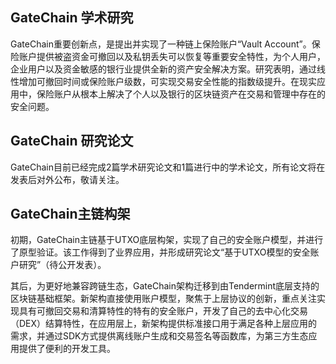 

## GateChain 学术研究 ##

<!--在学术研究方面，GateChain最主要的发明是链上保险账户“Vault Account”，保险账户具有被盗资金可撤回以及私钥丢失可以恢复等重要安全特性，可以为个人用户，企业用户以及资金敏感的银行业提供全新的资产安全解决方案。研究显示，通过线性增加可撤回时间或增加保险账户级数，可以获得指数级的安全性能提升。因此在现实应用中可以从根本上解决个人以及银行的区块链资产存储安全问题。学术研究论文请在公布后查看。-->


GateChain重要创新点，是提出并实现了一种链上保险账户“Vault Account”。保险账户提供被盗资金可撤回以及私钥丢失可以恢复等重要安全特性，为个人用户，企业用户以及资金敏感的银行业提供全新的资产安全解决方案。研究表明，通过线性增加可撤回时间或保险账户级数，可实现交易安全性能的指数级提升。在现实应用中，保险账户从根本上解决了个人以及银行的区块链资产在交易和管理中存在的安全问题。

<span id="chainarct">

## GateChain 研究论文 ##

GateChain目前已经完成2篇学术研究论文和1篇进行中的学术论文，所有论文将在发表后对外公布，敬请关注。


## GateChain主链构架 ###

<!--GateChain主链初期使用自行开发的UTXO底层构架并在上面实现自己的安全账户模型进行了原型验证，并撰写了基于UTXO模型的安全账户研究论文（将会公开发表）。其后为更好的兼容跨链生态，迁移到由Tendermint底层搭建的区块链基础框架，直接使用账户模型，聚焦上层协议的创新，重点专注于实现具有可撤回交易和清算特性的特有的安全账户，并且开发自己的去中心化交易（DEX）结算特性，构建了完整的应用层，提供标准接口用于满足各种上层应用的需求。并且通过SDK方式提供离线账户生成和交易签名等函数库为第三方生态应用提供方便的开发工具。-->

初期，GateChain主链基于UTXO底层构架，实现了自己的安全账户模型，并进行了原型验证。该工作得到了业界应用，并形成研究论文“基于UTXO模型的安全账户研究”（待公开发表）。

其后，为更好地兼容跨链生态，GateChain架构迁移到由Tendermint底层支持的区块链基础框架。新架构直接使用账户模型，聚焦于上层协议的创新，重点关注实现具有可撤回交易和清算特性的特有的安全账户，开发了自己的去中心化交易（DEX）结算特性，在应用层上，新架构提供标准接口用于满足各种上层应用的需求，并通过SDK方式提供离线账户生成和交易签名等函数库，为第三方生态应用提供了便利的开发工具。

</span>

